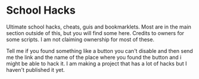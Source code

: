# School Hacks

Ultimate school hacks, cheats, guis and bookmarklets.  Most are in the main section outside of this, but you will find some here.
Credits to owners for some scripts. I am not claiming ownership for most of these.

Tell me if you found something like a button you can't disable and then send me the link and the name of the place where you found the button and i might be able to hack it. I am making a project that has a lot of hacks but I haven't published it yet.
